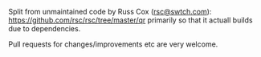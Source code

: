 Split from unmaintained code by Russ Cox (rsc@swtch.com):
 https://github.com/rsc/rsc/tree/master/qr
primarily so that it actuall builds due to dependencies.

Pull requests for changes/improvements etc are very welcome.
